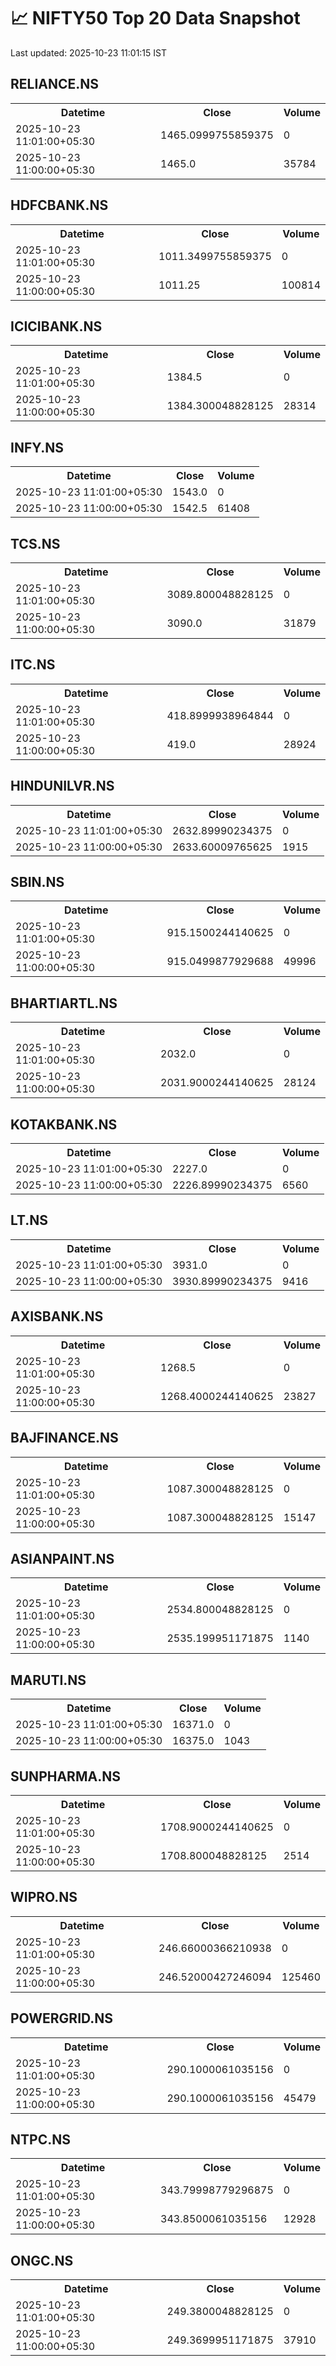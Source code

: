 # 📈 NIFTY50 Top 20 Data Snapshot

Last updated: 2025-10-23 11:01:15 IST

## RELIANCE.NS

<table>
  <tr><th>Datetime</th><th>Close</th><th>Volume</th></tr>
  <tr><td>2025-10-23 11:01:00+05:30</td><td>1465.0999755859375</td><td>0</td></tr>
  <tr><td>2025-10-23 11:00:00+05:30</td><td>1465.0</td><td>35784</td></tr>
</table>

## HDFCBANK.NS

<table>
  <tr><th>Datetime</th><th>Close</th><th>Volume</th></tr>
  <tr><td>2025-10-23 11:01:00+05:30</td><td>1011.3499755859375</td><td>0</td></tr>
  <tr><td>2025-10-23 11:00:00+05:30</td><td>1011.25</td><td>100814</td></tr>
</table>

## ICICIBANK.NS

<table>
  <tr><th>Datetime</th><th>Close</th><th>Volume</th></tr>
  <tr><td>2025-10-23 11:01:00+05:30</td><td>1384.5</td><td>0</td></tr>
  <tr><td>2025-10-23 11:00:00+05:30</td><td>1384.300048828125</td><td>28314</td></tr>
</table>

## INFY.NS

<table>
  <tr><th>Datetime</th><th>Close</th><th>Volume</th></tr>
  <tr><td>2025-10-23 11:01:00+05:30</td><td>1543.0</td><td>0</td></tr>
  <tr><td>2025-10-23 11:00:00+05:30</td><td>1542.5</td><td>61408</td></tr>
</table>

## TCS.NS

<table>
  <tr><th>Datetime</th><th>Close</th><th>Volume</th></tr>
  <tr><td>2025-10-23 11:01:00+05:30</td><td>3089.800048828125</td><td>0</td></tr>
  <tr><td>2025-10-23 11:00:00+05:30</td><td>3090.0</td><td>31879</td></tr>
</table>

## ITC.NS

<table>
  <tr><th>Datetime</th><th>Close</th><th>Volume</th></tr>
  <tr><td>2025-10-23 11:01:00+05:30</td><td>418.8999938964844</td><td>0</td></tr>
  <tr><td>2025-10-23 11:00:00+05:30</td><td>419.0</td><td>28924</td></tr>
</table>

## HINDUNILVR.NS

<table>
  <tr><th>Datetime</th><th>Close</th><th>Volume</th></tr>
  <tr><td>2025-10-23 11:01:00+05:30</td><td>2632.89990234375</td><td>0</td></tr>
  <tr><td>2025-10-23 11:00:00+05:30</td><td>2633.60009765625</td><td>1915</td></tr>
</table>

## SBIN.NS

<table>
  <tr><th>Datetime</th><th>Close</th><th>Volume</th></tr>
  <tr><td>2025-10-23 11:01:00+05:30</td><td>915.1500244140625</td><td>0</td></tr>
  <tr><td>2025-10-23 11:00:00+05:30</td><td>915.0499877929688</td><td>49996</td></tr>
</table>

## BHARTIARTL.NS

<table>
  <tr><th>Datetime</th><th>Close</th><th>Volume</th></tr>
  <tr><td>2025-10-23 11:01:00+05:30</td><td>2032.0</td><td>0</td></tr>
  <tr><td>2025-10-23 11:00:00+05:30</td><td>2031.9000244140625</td><td>28124</td></tr>
</table>

## KOTAKBANK.NS

<table>
  <tr><th>Datetime</th><th>Close</th><th>Volume</th></tr>
  <tr><td>2025-10-23 11:01:00+05:30</td><td>2227.0</td><td>0</td></tr>
  <tr><td>2025-10-23 11:00:00+05:30</td><td>2226.89990234375</td><td>6560</td></tr>
</table>

## LT.NS

<table>
  <tr><th>Datetime</th><th>Close</th><th>Volume</th></tr>
  <tr><td>2025-10-23 11:01:00+05:30</td><td>3931.0</td><td>0</td></tr>
  <tr><td>2025-10-23 11:00:00+05:30</td><td>3930.89990234375</td><td>9416</td></tr>
</table>

## AXISBANK.NS

<table>
  <tr><th>Datetime</th><th>Close</th><th>Volume</th></tr>
  <tr><td>2025-10-23 11:01:00+05:30</td><td>1268.5</td><td>0</td></tr>
  <tr><td>2025-10-23 11:00:00+05:30</td><td>1268.4000244140625</td><td>23827</td></tr>
</table>

## BAJFINANCE.NS

<table>
  <tr><th>Datetime</th><th>Close</th><th>Volume</th></tr>
  <tr><td>2025-10-23 11:01:00+05:30</td><td>1087.300048828125</td><td>0</td></tr>
  <tr><td>2025-10-23 11:00:00+05:30</td><td>1087.300048828125</td><td>15147</td></tr>
</table>

## ASIANPAINT.NS

<table>
  <tr><th>Datetime</th><th>Close</th><th>Volume</th></tr>
  <tr><td>2025-10-23 11:01:00+05:30</td><td>2534.800048828125</td><td>0</td></tr>
  <tr><td>2025-10-23 11:00:00+05:30</td><td>2535.199951171875</td><td>1140</td></tr>
</table>

## MARUTI.NS

<table>
  <tr><th>Datetime</th><th>Close</th><th>Volume</th></tr>
  <tr><td>2025-10-23 11:01:00+05:30</td><td>16371.0</td><td>0</td></tr>
  <tr><td>2025-10-23 11:00:00+05:30</td><td>16375.0</td><td>1043</td></tr>
</table>

## SUNPHARMA.NS

<table>
  <tr><th>Datetime</th><th>Close</th><th>Volume</th></tr>
  <tr><td>2025-10-23 11:01:00+05:30</td><td>1708.9000244140625</td><td>0</td></tr>
  <tr><td>2025-10-23 11:00:00+05:30</td><td>1708.800048828125</td><td>2514</td></tr>
</table>

## WIPRO.NS

<table>
  <tr><th>Datetime</th><th>Close</th><th>Volume</th></tr>
  <tr><td>2025-10-23 11:01:00+05:30</td><td>246.66000366210938</td><td>0</td></tr>
  <tr><td>2025-10-23 11:00:00+05:30</td><td>246.52000427246094</td><td>125460</td></tr>
</table>

## POWERGRID.NS

<table>
  <tr><th>Datetime</th><th>Close</th><th>Volume</th></tr>
  <tr><td>2025-10-23 11:01:00+05:30</td><td>290.1000061035156</td><td>0</td></tr>
  <tr><td>2025-10-23 11:00:00+05:30</td><td>290.1000061035156</td><td>45479</td></tr>
</table>

## NTPC.NS

<table>
  <tr><th>Datetime</th><th>Close</th><th>Volume</th></tr>
  <tr><td>2025-10-23 11:01:00+05:30</td><td>343.79998779296875</td><td>0</td></tr>
  <tr><td>2025-10-23 11:00:00+05:30</td><td>343.8500061035156</td><td>12928</td></tr>
</table>

## ONGC.NS

<table>
  <tr><th>Datetime</th><th>Close</th><th>Volume</th></tr>
  <tr><td>2025-10-23 11:01:00+05:30</td><td>249.3800048828125</td><td>0</td></tr>
  <tr><td>2025-10-23 11:00:00+05:30</td><td>249.3699951171875</td><td>37910</td></tr>
</table>

